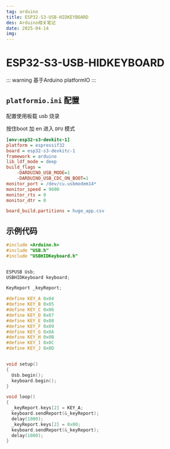 ```yaml
---
tag: arduino
title: ESP32-S3-USB-HIDKEYBOARD
des: Arduino相关笔记
date: 2025-04-14
img: 
---
```


# ESP32-S3-USB-HIDKEYBOARD

::: warning 
基于Arduino platformIO
:::

## `platformio.ini` 配置 

配置使用板载 usb 烧录 

按住boot 加 en 进入 `DFU` 模式
```ini
[env:esp32-s3-devkitc-1]
platform = espressif32
board = esp32-s3-devkitc-1
framework = arduino
lib_ldf_mode = deep
build_flags = 
	-DARDUINO_USB_MODE=1
	-DARDUINO_USB_CDC_ON_BOOT=1
monitor_port = /dev/cu.usbmodem14*
monitor_speed = 9600
monitor_rts = 0
monitor_dtr = 0

board_build.partitions = huge_app.csv
``` 

## 示例代码

```c
#include <Arduino.h>
#include "USB.h"
#include "USBHIDKeyboard.h"


ESPUSB Usb;
USBHIDKeyboard keyboard;

KeyReport _keyReport;

#define KEY_A 0x04
#define KEY_B 0x05
#define KEY_C 0x06
#define KEY_D 0x07
#define KEY_E 0x08
#define KEY_F 0x09
#define KEY_G 0x0A
#define KEY_H 0x0B
#define KEY_I 0x0C
#define KEY_J 0x0D


void setup()
{
  Usb.begin();  
  keyboard.begin();
}

void loop()
{
  _keyReport.keys[2] = KEY_A;
  keyboard.sendReport(&_keyReport);
  delay(1000);
  _keyReport.keys[2] = 0x00;
  keyboard.sendReport(&_keyReport);
  delay(1000);
}
```




